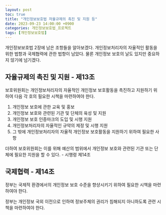 ```yaml
---
layout: post
toc: true
title: "개인정보보호법 자율규제의 촉진 및 지원 등"
date: 2023-09-23 14:00:00 +0900
categories: 개인정보보호법_프로젝트
tags: [개인정보보호법]
---
```

개인정보보호법 2장에 남은 조항들을 알아보겠다. 개인정보처리자의 자율적인 활동을 위한 법항과 국제협력에 관한 법항이 남았다. 물론 개인정보 보호의 날도 있지만 중요하지 않기에 넘기겠다.

## 자율규제의 촉진 및 지원 - 제13조

보호위원회는 개인정보처리자의 자율적인 개인정보 보호활동을 촉진하고 지원하기 위하여 다음 각 호의 필요한 시책을 마련하여야 한다.

 1. 개인정보 보호에 관한 교육 및 홍보
 2. 개인정보 보호와 관련된 기관 및 단체의 육성 및 지원
 3. 개인정보 보호 인증마크의 도입 및 시행 지원
 4. 개인정보처리자의 자율적인 규약의 제정 및 시행 지원
 5. 그 밖에 개인정보처리자의 자율적 개인정보 보호활동을 지원하기 위하여 필요한 사항

더하여 보호위원회는 이를 위해 예산의 범위에서 개인정보 보호와 관련된 기관 또는 단체에 필요한 지원을 할 수 있다. - 시행령 제14조

## 국제협력 - 제14조

정부는 국제적 환경에서의 개인정보 보호 수준을 향샹시키기 위하여 필요한 시책을 마련하여야 한다.

정부는 개인정보 국외 이전으로 인하여 정보주체의 권리가 침해되지 아니하도록 관련 시책을 마련하여야 한다.
